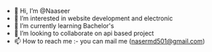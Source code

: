 - 👋 Hi, I’m @Naaseer
- 👀 I’m interested in website development and electronic
- 🌱 I’m currently learning Bachelor's
- 💞️ I’m looking to collaborate on api based project
- 📫 How to reach me :- you can mail me (nasermd501@gmail.com)

<!---
Naaseer/Naaseer is a ✨ special ✨ repository because its `README.md` (this file) appears on your GitHub profile.
You can click the Preview link to take a look at your changes.
--->
